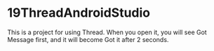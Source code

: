 # 19ThreadAndroidStudio
 This is a project for using Thread. When you open it, you will see Got Message first, and it will become Got it after 2 seconds.

